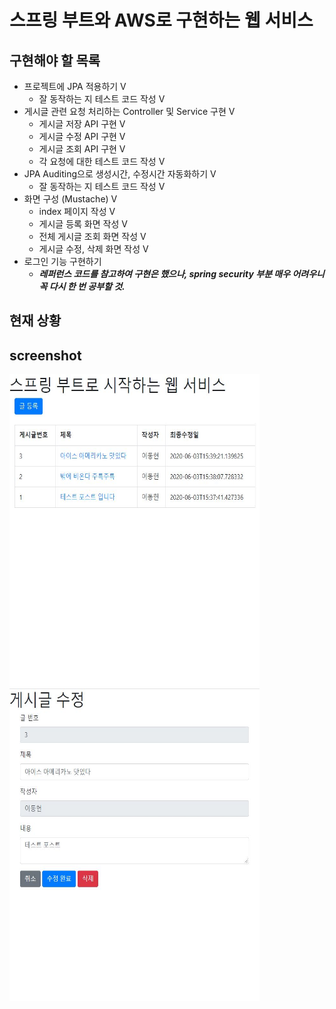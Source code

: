 # 스프링 부트와 AWS로 구현하는 웹 서비스
## 구현해야 할 목록
- 프로젝트에 JPA 적용하기 V
  - 잘 동작하는 지 테스트 코드 작성 V
- 게시글 관련 요청 처리하는 Controller 및 Service 구현 V
  - 게시글 저장 API 구현 V
  - 게시글 수정 API 구현 V
  - 게시글 조회 API 구현 V
  - 각 요청에 대한 테스트 코드 작성 V
- JPA Auditing으로 생성시간, 수정시간 자동화하기 V
  - 잘 동작하는 지 테스트 코드 작성 V
- 화면 구성 (Mustache) V
  - index 페이지 작성 V
  - 게시글 등록 화면 작성 V
  - 전체 게시글 조회 화면 작성 V
  - 게시글 수정, 삭제 화면 작성 V
- 로그인 기능 구현하기 
  - ***레퍼런스 코드를 참고하여 구현은 했으나, spring security 부분 매우 어려우니 꼭 다시 한 번 공부할 것.***

## 현재 상황
## screenshot
<p align="left" padding="100">
  <img width="400" height ="500" src="image/index_page.JPG">
  <img width="400" height ="500" src="image/post_update.JPG">
</p>

